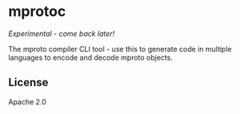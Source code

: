 # mprotoc

*Experimental - come back later!*

The mproto compiler CLI tool - use this to generate code in multiple languages to encode and decode mproto objects.

## License

Apache 2.0
